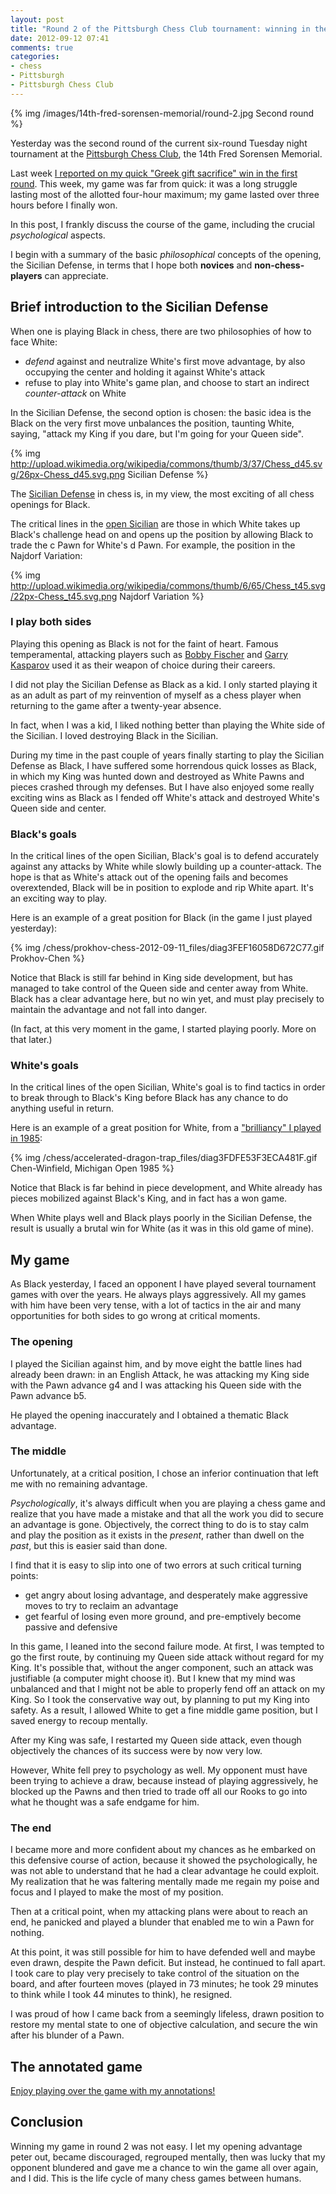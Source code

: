 ```yaml
---
layout: post
title: "Round 2 of the Pittsburgh Chess Club tournament: winning in the Sicilian Defense; the philosophy and psychology of struggle"
date: 2012-09-12 07:41
comments: true
categories: 
- chess
- Pittsburgh
- Pittsburgh Chess Club
---
```

{% img /images/14th-fred-sorensen-memorial/round-2.jpg Second round %}

Yesterday was the second round of the current six-round Tuesday night tournament at the [Pittsburgh Chess Club](http://pittsburghcc.org/), the 14th Fred Sorensen Memorial.

Last week [I reported on my quick "Greek gift sacrifice" win in the first round](/blog/2012/09/04/round-1-of-the-pittsburgh-chess-club-tournament-the-greek-gift-sacrifice/). This week, my game was far from quick: it was a long struggle lasting most of the allotted four-hour maximum; my game lasted over three hours before I finally won.

In this post, I frankly discuss the course of the game, including the crucial *psychological* aspects.

I begin with a summary of the basic *philosophical* concepts of the opening, the Sicilian Defense, in terms that I hope both **novices** and **non-chess-players** can appreciate.

<!--more-->

## Brief introduction to the Sicilian Defense

When one is playing Black in chess, there are two philosophies of how to face White:

- *defend* against and neutralize White's first move advantage, by also occupying the center and holding it against White's attack
- refuse to play into White's game plan, and choose to start an indirect *counter-attack* on White

In the Sicilian Defense, the second option is chosen: the basic idea is the Black on the very first move unbalances the position, taunting White, saying, "attack my King if you dare, but I'm going for your Queen side".

{% img http://upload.wikimedia.org/wikipedia/commons/thumb/3/37/Chess_d45.svg/26px-Chess_d45.svg.png Sicilian Defense %}

The [Sicilian Defense](http://en.wikipedia.org/wiki/Sicilian_Defence) in chess is, in my view, the most exciting of all chess openings for Black.

The critical lines in the [open Sicilian](http://en.wikipedia.org/wiki/Sicilian_Defence#Open_Sicilian:_2.Nf3_and_3.d4) are those in which White takes up Black's challenge head on and opens up the position by allowing Black to trade the c Pawn for White's d Pawn. For example, the position in the Najdorf Variation:

{% img http://upload.wikimedia.org/wikipedia/commons/thumb/6/65/Chess_t45.svg/22px-Chess_t45.svg.png Najdorf Variation %}

### I play both sides

Playing this opening as Black is not for the faint of heart. Famous temperamental, attacking players such as [Bobby Fischer](http://en.wikipedia.org/wiki/Bobby_Fischer) and [Garry Kasparov](http://en.wikipedia.org/wiki/Garry_Kasparov) used it as their weapon of choice during their careers.

I did not play the Sicilian Defense as Black as a kid. I only started playing it as an adult as part of my reinvention of myself as a chess player when returning to the game after a twenty-year absence.

In fact, when I was a kid, I liked nothing better than playing the White side of the Sicilian. I loved destroying Black in the Sicilian.

During my time in the past couple of years finally starting to play the Sicilian Defense as Black, I have suffered some horrendous quick losses as Black, in which my King was hunted down and destroyed as White Pawns and pieces crashed through my defenses. But I have also enjoyed some really exciting wins as Black as I fended off White's attack and destroyed White's Queen side and center.

### Black's goals

In the critical lines of the open Sicilian, Black's goal is to defend accurately against any attacks by White while slowly building up a counter-attack. The hope is that as White's attack out of the opening fails and becomes overextended, Black will be in position to explode and rip White apart. It's an exciting way to play.

Here is an example of a great position for Black (in the game I just played yesterday):

{% img /chess/prokhov-chess-2012-09-11_files/diag3FEF16058D672C77.gif Prokhov-Chen %}

Notice that Black is still far behind in King side development, but has managed to take control of the Queen side and center away from White. Black has a clear advantage here, but no win yet, and must play precisely to maintain the advantage and not fall into danger.

(In fact, at this very moment in the game, I started playing poorly. More on that later.)

### White's goals

In the critical lines of the open Sicilian, White's goal is to find tactics in order to break through to Black's King before Black has any chance to do anything useful in return.

Here is an example of a great position for White, from a ["brilliancy" I played in 1985](/blog/2012/06/02/they-published-my-brilliant-chess-game/):

{% img /chess/accelerated-dragon-trap_files/diag3FDFE53F3ECA481F.gif Chen-Winfield, Michigan Open 1985 %}

Notice that Black is far behind in piece development, and White already has pieces mobilized against Black's King, and in fact has a won game.

When White plays well and Black plays poorly in the Sicilian Defense, the result is usually a brutal win for White (as it was in this old game of mine).

## My game

As Black yesterday, I faced an opponent I have played several tournament games with over the years. He always plays aggressively. All my games with him have been very tense, with a lot of tactics in the air and many opportunities for both sides to go wrong at critical moments.

### The opening

I played the Sicilian against him, and by move eight the battle lines had already been drawn: in an English Attack, he was attacking my King side with the Pawn advance g4 and I was attacking his Queen side with the Pawn advance b5.

He played the opening inaccurately and I obtained a thematic Black advantage.

### The middle

Unfortunately, at a critical position, I chose an inferior continuation that left me with no remaining advantage.

*Psychologically*, it's always difficult when you are playing a chess game and realize that you have made a mistake and that all the work you did to secure an advantage is gone. Objectively, the correct thing to do is to stay calm and play the position as it exists in the *present*, rather than dwell on the *past*, but this is easier said than done.

I find that it is easy to slip into one of two errors at such critical turning points:

- get angry about losing advantage, and desperately make aggressive moves to try to reclaim an advantage
- get fearful of losing even more ground, and pre-emptively become passive and defensive

In this game, I leaned into the second failure mode. At first, I was tempted to go the first route, by continuing my Queen side attack without regard for my King. It's possible that, without the anger component, such an attack was justifiable (a computer might choose it). But I knew that my mind was unbalanced and that I might not be able to properly fend off an attack on my King. So I took the conservative way out, by planning to put my King into safety. As a result, I allowed White to get a fine middle game position, but I saved energy to recoup mentally.

After my King was safe, I restarted my Queen side attack, even though objectively the chances of its success were by now very low.

However, White fell prey to psychology as well. My opponent must have been trying to achieve a draw, because instead of playing aggressively, he blocked up the Pawns and then tried to trade off all our Rooks to go into what he thought was a safe endgame for him.

### The end

I became more and more confident about my chances as he embarked on this defensive course of action, because it showed the psychologically, he was not able to understand that he had a clear advantage he could exploit. My realization that he was faltering mentally made me regain my poise and focus and I played to make the most of my position.

Then at a critical point, when my attacking plans were about to reach an end, he panicked and played a blunder that enabled me to win a Pawn for nothing.

At this point, it was still possible for him to have defended well and maybe even drawn, despite the Pawn deficit. But instead, he continued to fall apart. I took care to play very precisely to take control of the situation on the board, and after fourteen moves (played in 73 minutes; he took 29 minutes to think while I took 44 minutes to think), he resigned.

I was proud of how I came back from a seemingly lifeless, drawn position to restore my mental state to one of objective calculation, and secure the win after his blunder of a Pawn.

## The annotated game

[Enjoy playing over the game with my annotations!](/chess/prokhov-chen-2012-09-11.htm)

## Conclusion

Winning my game in round 2 was not easy. I let my opening advantage peter out, became discouraged, regrouped mentally, then was lucky that my opponent blundered and gave me a chance to win the game all over again, and I did. This is the life cycle of many chess games between humans.
